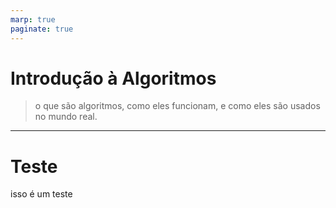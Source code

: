 ```yaml
---
marp: true
paginate: true
---
```


# Introdução à Algoritmos

>o que são algoritmos, como eles funcionam, e como eles são usados no mundo real.

---

# Teste

isso é um teste